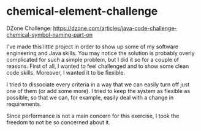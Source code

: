 # chemical-element-challenge
DZone Challenge: https://dzone.com/articles/java-code-challenge-chemical-symbol-naming-part-on

I've made this little project in order to show up some of my software engineering and Java skills.
You may notice the solution is probably overly complicated for such a simple problem, but I did it so for a couple of reasons. First of all, I wanted to feel challenged and to show some clean code skills. Moreover, I wanted it to be flexible.

I tried to dissociate every criteria in a way that we can easily turn off just one of them (or add some more).
I tried to keep the system as flexible as possible, so that we can, for example, easily deal with a change in requirements.

Since performance is not a main concern for this exercise, I took the freedom to not be so concerned about it.
